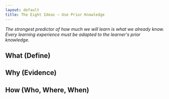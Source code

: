 ```yaml
---
layout: default
title: The Eight Ideas – Use Prior Knowledge
---
```


_The strongest predictor of how much we will learn is what we already know. Every learning experience must be adapted to the learner's prior knowledge._

What (Define)
-------------

Why (Evidence)
--------------

How (Who, Where, When)
---------------
